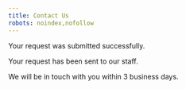 ```yaml
---
title: Contact Us
robots: noindex,nofollow
---
```


<div class="alert alert-success">
    Your request was submitted successfully.
</div>

Your request has been sent to our staff. 

We will be in touch with you within 3 business days.

